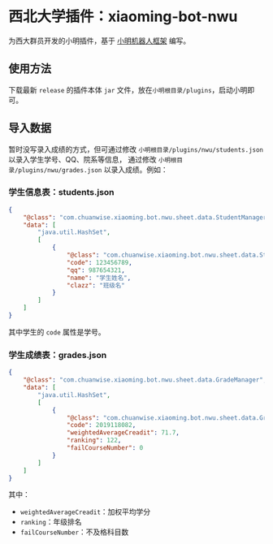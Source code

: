 # 西北大学插件：xiaoming-bot-nwu
为西大群员开发的小明插件，基于 [小明机器人框架](https://github.com/Chuanwise/xiaoming-bot) 编写。

## 使用方法
下载最新 `release` 的插件本体 `jar` 文件，放在`小明根目录/plugins`，启动小明即可。

## 导入数据
暂时没写录入成绩的方式，但可通过修改 `小明根目录/plugins/nwu/students.json` 以录入学生学号、QQ、院系等信息，
通过修改 `小明根目录/plugins/nwu/grades.json`  以录入成绩。例如：

### 学生信息表：students.json
```json
{
    "@class": "com.chuanwise.xiaoming.bot.nwu.sheet.data.StudentManager",
    "data": [
        "java.util.HashSet",
        [
            {
                "@class": "com.chuanwise.xiaoming.bot.nwu.sheet.data.Student",
                "code": 123456789,
                "qq": 987654321,
                "name": "学生姓名",
                "clazz": "班级名"
            }
        ]
    ]
}
```
其中学生的 `code` 属性是学号。

### 学生成绩表：grades.json
```json
{
    "@class": "com.chuanwise.xiaoming.bot.nwu.sheet.data.GradeManager",
    "data": [
        "java.util.HashSet",
        [
            {
                "@class": "com.chuanwise.xiaoming.bot.nwu.sheet.data.Grade",
                "code": 2019118082,
                "weightedAverageCreadit": 71.7,
                "ranking": 122,
                "failCourseNumber": 0
            }
        ]
    ]
}
```
其中：
* `weightedAverageCreadit`：加权平均学分
* `ranking`：年级排名
* `failCourseNumber`：不及格科目数
